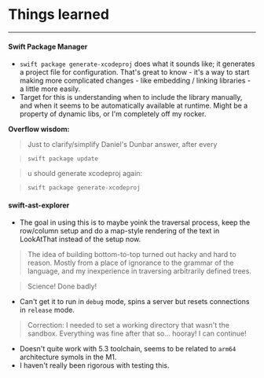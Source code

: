 # Things learned
---

#### Swift Package Manager

* `swift package generate-xcodeproj` does what it sounds like; it generates a project file for configuration. That's great to know - it's a way to start making more complicated changes - like embedding / linking libraries - a little more easily.
* Target for this is understanding when to include the library manually, and when it seems to be automatically available at runtime. Might be a property of dynamic libs, or I'm completely off my rocker.


**Overflow wisdom:**

> Just to clarify/simplify Daniel's Dunbar answer, after every

> ```swift package update```

> u should generate xcodeproj again:

> ```swift package generate-xcodeproj```


#### swift-ast-explorer

* The goal in using this is to maybe yoink the traversal process, keep the row/column setup and do a map-style rendering of the text in LookAtThat instead of the setup now. 

> The idea of building bottom-to-top turned out hacky and hard to reason. Mostly from a place of ignorance to the grammar of the language, and my inexperience in traversing arbitrarily defined trees.

> Science! Done badly!


* Can't get it to run in `debug` mode, spins a server but resets connections in `release` mode.
> Correction: I needed to set a working directory that wasn't the sandbox. Everything was fine after that so… hooray! I can continue!
* Doesn't quite work with 5.3 toolchain, seems to be related to `arm64` architecture symols in the M1.
* I haven't really been rigorous with testing this.


